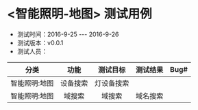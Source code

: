 # <智能照明-地图> 测试用例

- 测试时间：2016-9-25 ---  2016-9-26
- 测试版本：v0.0.1
- 测试人员：

分类 | 功能 | 测试目标 | 测试结果 | Bug# |
:---: | :---: | :---: | :---: | :---: |
智能照明:地图 | 设备搜索 | 灯设备搜索 |  |  |
智能照明:地图 | 域搜索 | 域搜索 | 域名搜索 |  | 只支持完整域名搜索 |
